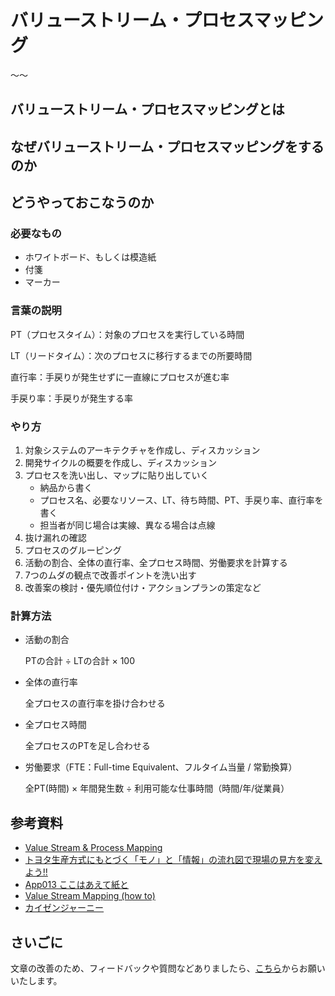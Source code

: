 # バリューストリーム・プロセスマッピング

〜〜

## バリューストリーム・プロセスマッピングとは

## なぜバリューストリーム・プロセスマッピングをするのか

## どうやっておこなうのか

### 必要なもの

* ホワイトボード、もしくは模造紙
* 付箋
* マーカー

### 言葉の説明

PT（プロセスタイム）：対象のプロセスを実行している時間

LT（リードタイム）：次のプロセスに移行するまでの所要時間

直行率：手戻りが発生せずに一直線にプロセスが進む率

手戻り率：手戻りが発生する率

### やり方

1. 対象システムのアーキテクチャを作成し、ディスカッション
1. 開発サイクルの概要を作成し、ディスカッション
1. プロセスを洗い出し、マップに貼り出していく
    * 納品から書く
    * プロセス名、必要なリソース、LT、待ち時間、PT、手戻り率、直行率を書く
    * 担当者が同じ場合は実線、異なる場合は点線
1. 抜け漏れの確認
1. プロセスのグルーピング
1. 活動の割合、全体の直行率、全プロセス時間、労働要求を計算する
1. 7つのムダの観点で改善ポイントを洗い出す
1. 改善案の検討・優先順位付け・アクションプランの策定など

### 計算方法

* 活動の割合

  PTの合計 ÷ LTの合計 × 100

* 全体の直行率

  全プロセスの直行率を掛け合わせる

* 全プロセス時間

  全プロセスのPTを足し合わせる

* 労働要求（FTE：Full-time Equivalent、フルタイム当量 / 常勤換算）

  全PT(時間) × 年間発生数 ÷ 利用可能な仕事時間（時間/年/従業員）

## 参考資料
* [Value Stream & Process Mapping](https://openpracticelibrary.com/practice/vsm-and-mbpm/)
* [トヨタ生産方式にもとづく「モノ」と「情報」の流れ図で現場の見方を変えよう!!](https://www.amazon.co.jp/gp/product/4526048038/ref=ppx_yo_dt_b_asin_title_o00_s00?ie=UTF8&psc=1)
* [App013 ここはあえて紙と](https://www.slideshare.net/TechSummit2016/app013)
* [Value Stream Mapping (how to)](https://patrickroose.wordpress.com/advisory-community/business-process-value-streams-how-to/)
* [カイゼンジャーニー](https://www.amazon.co.jp/dp/B078HZKLMB/ref=dp-kindle-redirect?_encoding=UTF8&btkr=1)

## さいごに

文章の改善のため、フィードバックや質問などありましたら、[こちら](https://forms.gle/TKUJ2Gs9EoH2jQvp7)からお願いいたします。

